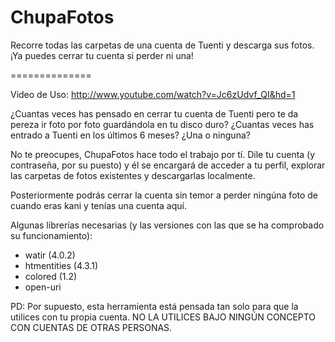ChupaFotos
==========

Recorre todas las carpetas de una cuenta de Tuenti y descarga sus fotos. ¡Ya puedes cerrar tu cuenta si perder ni una!

==============

Video de Uso: http://www.youtube.com/watch?v=Jc6zUdvf_QI&hd=1

¿Cuantas veces has pensado en cerrar tu cuenta de Tuenti pero te da pereza ir foto por foto guardándola en tu disco duro?
¿Cuantas veces has entrado a Tuenti en los últimos 6 meses? ¿Una o ninguna?

No te preocupes, ChupaFotos hace todo el trabajo por tí. Dile tu cuenta (y contraseña, por su puesto) y él se encargará 
de acceder a tu perfil, explorar las carpetas de fotos existentes y descargarlas localmente.

Posteriormente podrás cerrar la cuenta sin temor a perder ningúna foto de cuando eras kani y tenías una cuenta aquí.

Algunas librerías necesarias (y las versiones con las que se ha comprobado su funcionamiento):
- watir (4.0.2)
- htmentities (4.3.1)
- colored (1.2)
- open-uri

PD: Por supuesto, esta herramienta está pensada tan solo para que la utilices con tu propia cuenta. 
    NO LA UTILICES BAJO NINGÚN CONCEPTO CON CUENTAS DE OTRAS PERSONAS.
